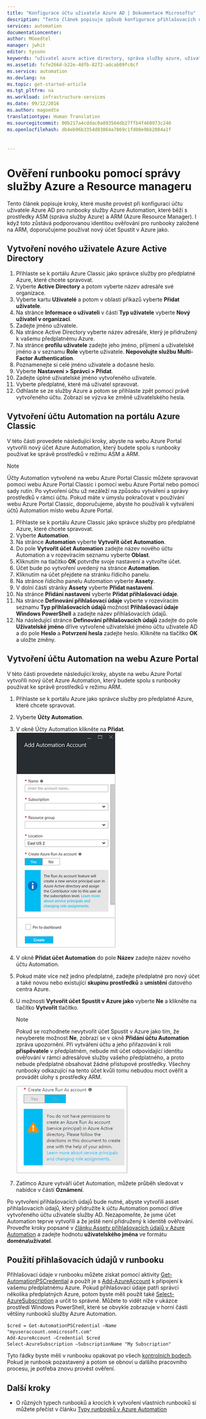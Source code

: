 ```yaml
---
title: "Konfigurace účtu uživatele Azure AD | Dokumentace Microsoftu"
description: "Tento článek popisuje způsob konfigurace přihlašovacích údajů účtu uživatele Azure AD pro runbooky ve službě Azure Automation za účelem ověřování ARM a ASM."
services: automation
documentationcenter: 
author: MGoedtel
manager: jwhit
editor: tysonn
keywords: "uživatel azure active directory, správa služby azure, uživatelský účet azure ad"
ms.assetid: fcfe266d-b22e-4dfb-8272-adcab09fc0cf
ms.service: automation
ms.devlang: na
ms.topic: get-started-article
ms.tgt_pltfrm: na
ms.workload: infrastructure-services
ms.date: 09/12/2016
ms.author: magoedte
translationtype: Human Translation
ms.sourcegitcommit: 00b217a4cddac0a893564db27ffb4f460973c246
ms.openlocfilehash: db4eb96b3354d83864a7869c1fd08e9bb2884a1f


---
```

# <a name="authenticate-runbooks-with-azure-service-management-and-resource-manager"></a>Ověření runbooku pomocí správy služby Azure a Resource manageru
Tento článek popisuje kroky, které musíte provést při konfiguraci účtu uživatele Azure AD pro runbooky služby Azure Automation, které běží s prostředky ASM (správa služby Azure) a ARM (Azure Resource Manager).  I když toto zůstává podporovanou identitou ověřování pro runbooky založené na ARM, doporučujeme používat nový účet Spustit v Azure jako.       

## <a name="create-a-new-azure-active-directory-user"></a>Vytvoření nového uživatele Azure Active Directory
1. Přihlaste se k portálu Azure Classic jako správce služby pro předplatné Azure, které chcete spravovat.
2. Vyberte **Active Directory** a potom vyberte název adresáře své organizace.
3. Vyberte kartu **Uživatelé** a potom v oblasti příkazů vyberte **Přidat uživatele**.
4. Na stránce **Informace o uživateli** v části **Typ uživatele** vyberte **Nový uživatel v organizaci**.
5. Zadejte jméno uživatele.  
6. Na stránce Active Directory vyberte název adresáře, který je přidružený k vašemu předplatnému Azure.
7. Na stránce **profilu uživatele** zadejte jeho jméno, příjmení a uživatelské jméno a v seznamu **Role** vyberte uživatele.  **Nepovolujte službu Multi-Factor Authentication**.
8. Poznamenejte si celé jméno uživatele a dočasné heslo.
9. Vyberte **Nastavení > Správci > Přidat**.
10. Zadejte úplné uživatelské jméno vytvořeného uživatele.
11. Vyberte předplatné, které má uživatel spravovat.
12. Odhlaste se ze služby Azure a potom se přihlaste zpět pomocí právě vytvořeného účtu. Zobrazí se výzva ke změně uživatelského hesla.

## <a name="create-an-automation-account-in-azure-classic-portal"></a>Vytvoření účtu Automation na portálu Azure Classic
V této části provedete následující kroky, abyste na webu Azure Portal vytvořili nový účet Azure Automation, který budete spolu s runbooky používat ke správě prostředků v režimu ASM a ARM.  

> [!NOTE]
> Účty Automation vytvořené na webu Azure Portal Classic můžete spravovat pomocí webu Azure Portal Classic i pomocí webu Azure Portal nebo pomocí sady rutin. Po vytvoření účtu už nezáleží na způsobu vytváření a správy prostředků v rámci účtu. Pokud máte v úmyslu pokračovat v používání webu Azure Portal Classic, doporučujeme, abyste ho používali k vytváření účtů Automation místo webu Azure Portal.
>
>

1. Přihlaste se k portálu Azure Classic jako správce služby pro předplatné Azure, které chcete spravovat.
2. Vyberte **Automation**.
3. Na stránce **Automation** vyberte **Vytvořit účet Automation**.
4. Do pole **Vytvořit účet Automation** zadejte název nového účtu Automation a v rozevíracím seznamu vyberte **Oblast**.  
5. Kliknutím na tlačítko **OK** potvrďte svoje nastavení a vytvořte účet.
6. Účet bude po vytvoření uvedený na stránce **Automation**.
7. Kliknutím na účet přejdete na stránku řídicího panelu.  
8. Na stránce řídicího panelu Automation vyberte **Assety**.
9. V dolní části stránky **Assety** vyberte **Přidat nastavení**.
10. Na stránce **Přidání nastavení** vyberte **Přidat přihlašovací údaje**.
11. Na stránce **Definování přihlašovací údaje** vyberte v rozevíracím seznamu **Typ přihlašovacích údajů** možnost **Přihlašovací údaje Windows PowerShell** a zadejte název přihlašovacích údajů.
12. Na následující stránce **Definování přihlašovacích údajů** zadejte do pole **Uživatelské jméno** dříve vytvořené uživatelské jméno účtu uživatele AD a do pole **Heslo** a **Potvrzení hesla** zadejte heslo. Klikněte na tlačítko **OK** a uložte změny.

## <a name="create-an-automation-account-in-the-azure-portal"></a>Vytvoření účtu Automation na webu Azure Portal
V této části provedete následující kroky, abyste na webu Azure Portal vytvořili nový účet Azure Automation, který budete spolu s runbooky používat ke správě prostředků v režimu ARM.  

1. Přihlaste se k portálu Azure jako správce služby pro předplatné Azure, které chcete spravovat.
2. Vyberte **Účty Automation**.
3. V okně Účty Automation klikněte na **Přidat**.<br>![Přidání účtu Automation](media/automation-sec-configure-azure-runas-account/add-automation-acct-properties.png)
4. V okně **Přidat účet Automation** do pole **Název** zadejte název nového účtu Automation.
5. Pokud máte více než jedno předplatné, zadejte předplatné pro nový účet a také novou nebo existující **skupinu prostředků** a **umístění** datového centra Azure.
6. U možnosti **Vytvořit účet Spustit v Azure jako** vyberte **Ne** a klikněte na tlačítko **Vytvořit** tlačítko.  

   > [!NOTE]
   > Pokud se rozhodnete nevytvořit účet Spustit v Azure jako tím, že nevyberete možnost **Ne**, zobrazí se v okně **Přidání účtu Automation** zpráva upozornění.  Při vytváření účtu a jeho přiřazování k roli **přispěvatele** v předplatném, nebude mít účet odpovídající identitu ověřování v rámci adresářové služby vašeho předplatného, a proto nebude předplatné obsahovat žádné přístupové prostředky.  Všechny runbooky odkazující na tento účet kvůli tomu nebudou moct ověřit a provádět úlohy s prostředky ARM.
   >
   >

    ![Přidání upozornění k účtu Automation](media/automation-sec-configure-azure-runas-account/add-automation-acct-properties-error.png)
7. Zatímco Azure vytváří účet Automation, můžete průběh sledovat v nabídce v části **Oznámení**.

Po vytvoření přihlašovacích údajů bude nutné, abyste vytvořili asset přihlašovacích údajů, který přidružíte k účtu Automation pomocí dříve vytvořeného účtu uživatele služby AD.  Nezapomeňte, že jsme účet Automation teprve vytvořili a že ještě není přidružený k identitě ověřování.  Proveďte kroky popsané v [článku Assety přihlašovacích údajů v Azure Automation](automation-credentials.md#creating-a-new-credential-asset) a zadejte hodnotu **uživatelského jména** ve formátu **doména\uživatel**.

## <a name="use-the-credential-in-a-runbook"></a>Použití přihlašovacích údajů v runbooku
Přihlašovací údaje v runbooku můžete získat pomocí aktivity [Get-AutomationPSCredential](http://msdn.microsoft.com/library/dn940015.aspx) a použít je s [Add-AzureAccount](http://msdn.microsoft.com/library/azure/dn722528.aspx) k připojení k vašemu předplatnému Azure. Pokud přihlašovací údaje patří správci několika předplatných Azure, potom byste měli použít také [Select-AzureSubscription](http://msdn.microsoft.com/library/dn495203.aspx) a určit to správné. Můžete to vidět níže v ukázce prostředí Windows PowerShell, které se obvykle zobrazuje v horní části většiny runbooků služby Azure Automation.

    $cred = Get-AutomationPSCredential –Name "myuseraccount.onmicrosoft.com"
    Add-AzureAccount –Credential $cred
    Select-AzureSubscription –SubscriptionName "My Subscription"

Tyto řádky byste měli v runbooku opakovat po všech [kontrolních bodech](http://technet.microsoft.com/library/dn469257.aspx#bk_Checkpoints). Pokud je runbook pozastavený a potom se obnoví u dalšího pracovního procesu, je potřeba znovu provést ověření.

## <a name="next-steps"></a>Další kroky
* O různých typech runbooků a krocích k vytvoření vlastních runbooků si můžete přečíst v článku [Typy runbooků v Azure Automation](automation-runbook-types.md)



<!--HONumber=Nov16_HO2-->


